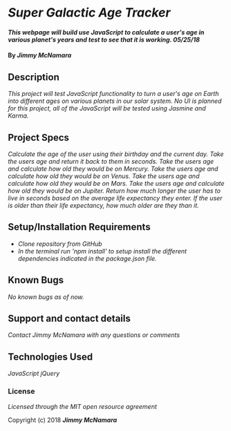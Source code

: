 # _Super Galactic Age Tracker_

#### _This webpage will build use JavaScript to calculate a user's age in various planet's years and test to see that it is working. 05/25/18_

#### By _**Jimmy McNamara**_

## Description

_This project will test JavaScript functionality to turn a user's age on Earth into different ages on various planets in our solar system.  No UI is planned for this project, all of the JavaScript will be tested using Jasmine and Karma._

## Project Specs

_Calculate the age of the user using their birthday and the current day._
_Take the users age and return it back to them in seconds._
_Take the users age and calculate how old they would be on Mercury._
_Take the users age and calculate how old they would be on Venus._
_Take the users age and calculate how old they would be on Mars._
_Take the users age and calculate how old they would be on Jupiter._
_Return how much longer the user has to live in seconds based on the average life expectancy they enter._
_If the user is older than their life expectancy, how much older are they than it._


## Setup/Installation Requirements

* _Clone repository from GitHub_
* _In the terminal run 'npm install' to setup install the different dependencies indicated in the package.json file._

## Known Bugs

_No known bugs as of now._

## Support and contact details

_Contact Jimmy McNamara with any questions or comments_

## Technologies Used

_JavaScript_
_jQuery_

### License

*Licensed through the MIT open resource agreement*

Copyright (c) 2018 **_Jimmy McNamara_**
